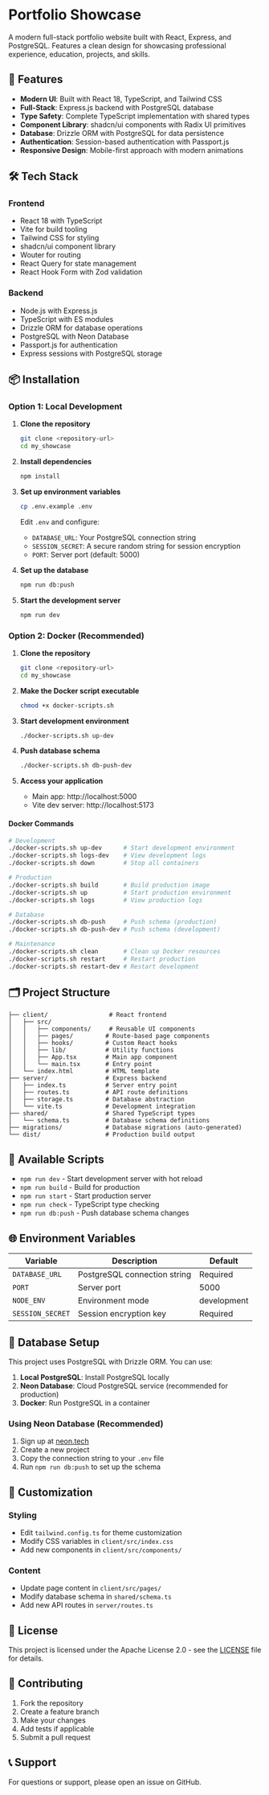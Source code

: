 # Portfolio Showcase

A modern full-stack portfolio website built with React, Express, and PostgreSQL. Features a clean design for showcasing professional experience, education, projects, and skills.

## 🚀 Features

- **Modern UI**: Built with React 18, TypeScript, and Tailwind CSS
- **Full-Stack**: Express.js backend with PostgreSQL database
- **Type Safety**: Complete TypeScript implementation with shared types
- **Component Library**: shadcn/ui components with Radix UI primitives
- **Database**: Drizzle ORM with PostgreSQL for data persistence
- **Authentication**: Session-based authentication with Passport.js
- **Responsive Design**: Mobile-first approach with modern animations

## 🛠️ Tech Stack

### Frontend
- React 18 with TypeScript
- Vite for build tooling
- Tailwind CSS for styling
- shadcn/ui component library
- Wouter for routing
- React Query for state management
- React Hook Form with Zod validation

### Backend
- Node.js with Express.js
- TypeScript with ES modules
- Drizzle ORM for database operations
- PostgreSQL with Neon Database
- Passport.js for authentication
- Express sessions with PostgreSQL storage

## 📦 Installation

### Option 1: Local Development

1. **Clone the repository**
   ```bash
   git clone <repository-url>
   cd my_showcase
   ```

2. **Install dependencies**
   ```bash
   npm install
   ```

3. **Set up environment variables**
   ```bash
   cp .env.example .env
   ```
   
   Edit `.env` and configure:
   - `DATABASE_URL`: Your PostgreSQL connection string
   - `SESSION_SECRET`: A secure random string for session encryption
   - `PORT`: Server port (default: 5000)

4. **Set up the database**
   ```bash
   npm run db:push
   ```

5. **Start the development server**
   ```bash
   npm run dev
   ```

### Option 2: Docker (Recommended)

1. **Clone the repository**
   ```bash
   git clone <repository-url>
   cd my_showcase
   ```

2. **Make the Docker script executable**
   ```bash
   chmod +x docker-scripts.sh
   ```

3. **Start development environment**
   ```bash
   ./docker-scripts.sh up-dev
   ```

4. **Push database schema**
   ```bash
   ./docker-scripts.sh db-push-dev
   ```

5. **Access your application**
   - Main app: http://localhost:5000
   - Vite dev server: http://localhost:5173

#### Docker Commands

```bash
# Development
./docker-scripts.sh up-dev      # Start development environment
./docker-scripts.sh logs-dev    # View development logs
./docker-scripts.sh down        # Stop all containers

# Production
./docker-scripts.sh build       # Build production image
./docker-scripts.sh up          # Start production environment
./docker-scripts.sh logs        # View production logs

# Database
./docker-scripts.sh db-push     # Push schema (production)
./docker-scripts.sh db-push-dev # Push schema (development)

# Maintenance
./docker-scripts.sh clean       # Clean up Docker resources
./docker-scripts.sh restart     # Restart production
./docker-scripts.sh restart-dev # Restart development
```

## 🗂️ Project Structure

```
├── client/                 # React frontend
│   ├── src/
│   │   ├── components/     # Reusable UI components
│   │   ├── pages/         # Route-based page components
│   │   ├── hooks/         # Custom React hooks
│   │   ├── lib/           # Utility functions
│   │   ├── App.tsx        # Main app component
│   │   └── main.tsx       # Entry point
│   └── index.html         # HTML template
├── server/                # Express backend
│   ├── index.ts           # Server entry point
│   ├── routes.ts          # API route definitions
│   ├── storage.ts         # Database abstraction
│   └── vite.ts            # Development integration
├── shared/                # Shared TypeScript types
│   └── schema.ts          # Database schema definitions
├── migrations/            # Database migrations (auto-generated)
└── dist/                  # Production build output
```

## 🚀 Available Scripts

- `npm run dev` - Start development server with hot reload
- `npm run build` - Build for production
- `npm run start` - Start production server
- `npm run check` - TypeScript type checking
- `npm run db:push` - Push database schema changes

## 🌐 Environment Variables

| Variable | Description | Default |
|----------|-------------|---------|
| `DATABASE_URL` | PostgreSQL connection string | Required |
| `PORT` | Server port | 5000 |
| `NODE_ENV` | Environment mode | development |
| `SESSION_SECRET` | Session encryption key | Required |

## 📝 Database Setup

This project uses PostgreSQL with Drizzle ORM. You can use:

1. **Local PostgreSQL**: Install PostgreSQL locally
2. **Neon Database**: Cloud PostgreSQL service (recommended for production)
3. **Docker**: Run PostgreSQL in a container

### Using Neon Database (Recommended)

1. Sign up at [neon.tech](https://neon.tech)
2. Create a new project
3. Copy the connection string to your `.env` file
4. Run `npm run db:push` to set up the schema

## 🎨 Customization

### Styling
- Edit `tailwind.config.ts` for theme customization
- Modify CSS variables in `client/src/index.css`
- Add new components in `client/src/components/`

### Content
- Update page content in `client/src/pages/`
- Modify database schema in `shared/schema.ts`
- Add new API routes in `server/routes.ts`

## 📄 License

This project is licensed under the Apache License 2.0 - see the [LICENSE](LICENSE) file for details.

## 🤝 Contributing

1. Fork the repository
2. Create a feature branch
3. Make your changes
4. Add tests if applicable
5. Submit a pull request

## 📞 Support

For questions or support, please open an issue on GitHub.
